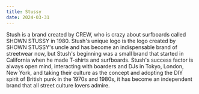 ```yaml
---
title: Stussy
date: 2024-03-31
---
```


Stush is a brand created by CREW, who is crazy about surfboards called SHOWN STUSSY in 1980. Stush's unique logo is the logo created by SHOWN STUSSY's uncle and has become an indispensable brand of streetwear now, but Stush's beginning was a small brand that started in California when he made T-shirts and surfboards. Stush's success factor is always open mind, interacting with boarders and DJs in Tokyo, London, New York, and taking their culture as the concept and adopting the DIY spirit of British punk in the 1970s and 1980s, it has become an independent brand that all street culture lovers admire.

<!--more-->
